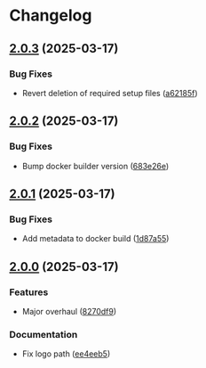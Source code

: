 # Changelog

## [2.0.3](https://github.com/dy0gu/firewatcher/compare/v2.0.2...v2.0.3) (2025-03-17)


### Bug Fixes

* Revert deletion of required setup files ([a62185f](https://github.com/dy0gu/firewatcher/commit/a62185f25c72e99a40f97cd4c8cb2c7bb64f7121))

## [2.0.2](https://github.com/dy0gu/firewatcher/compare/v2.0.1...v2.0.2) (2025-03-17)


### Bug Fixes

* Bump docker builder version ([683e26e](https://github.com/dy0gu/firewatcher/commit/683e26ed940988b4f6a4897761ffe8c193c4c239))

## [2.0.1](https://github.com/dy0gu/firewatcher/compare/v2.0.0...v2.0.1) (2025-03-17)


### Bug Fixes

* Add metadata to docker build ([1d87a55](https://github.com/dy0gu/firewatcher/commit/1d87a5580dcefd3075699e2dd599286c6d632141))

## [2.0.0](https://github.com/dy0gu/firewatcher/compare/v1.0.0...v2.0.0) (2025-03-17)


### Features

* Major overhaul ([8270df9](https://github.com/dy0gu/firewatcher/commit/8270df985673575f8c0e586e40112daaa61de1b2))


### Documentation

* Fix logo path ([ee4eeb5](https://github.com/dy0gu/firewatcher/commit/ee4eeb58b3c9a120ed38abbca5f04fdcd99c843f))
